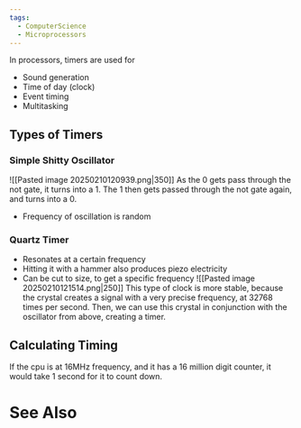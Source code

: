 ```yaml
---
tags:
  - ComputerScience
  - Microprocessors
---
```

In processors, timers are used for
- Sound generation
- Time of day (clock)
- Event timing
- Multitasking

## Types of Timers
### Simple Shitty Oscillator
![[Pasted image 20250210120939.png|350]]
As the 0 gets pass through the not gate, it turns into a 1. The 1 then gets passed through the not gate again, and turns into a 0.
- Frequency of oscillation is random

### Quartz Timer
- Resonates at a certain frequency
- Hitting it with a hammer also produces piezo electricity
- Can be cut to size, to get a specific frequency
![[Pasted image 20250210121514.png|250]]
This type of clock is more stable, because the crystal creates a signal with a very precise frequency, at 32768 times per second. Then, we can use this crystal in conjunction with the oscillator from above, creating a timer.

## Calculating Timing
If the cpu is at 16MHz frequency, and it has a 16 million digit counter, it would take 1 second for it to count down.



# See Also
